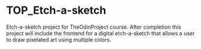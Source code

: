 # TOP_Etch-a-sketch

Etch-a-sketch project for TheOdinProject course. After completion this project will include the frontend for a 
digital etch-a-sketch that allows a user to draw pixelated art using multiple colors.